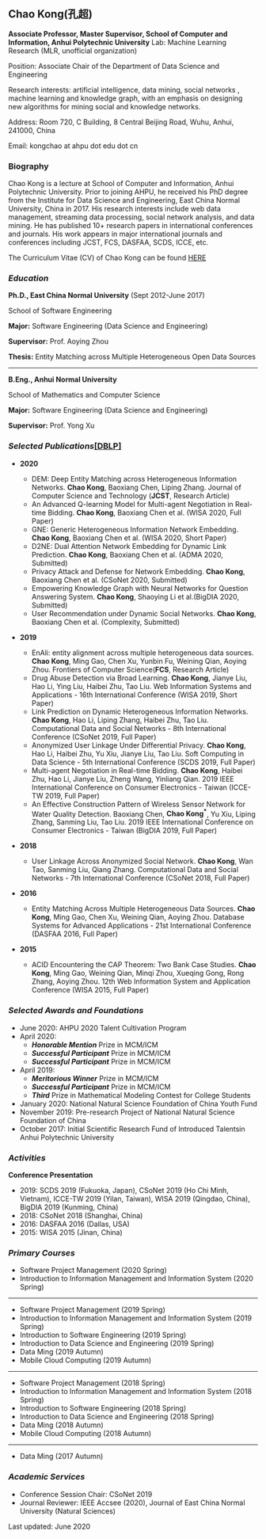 ## Chao Kong(孔超)
**Associate Professor, Master Supervisor, School of Computer and Information, Anhui Polytechnic University**
Lab: Machine Learning Research (MLR, unofficial organization)

Position: Associate Chair of the Department of Data Science and Engineering

Research interests: artificial intelligence, data mining, social networks , machine learning and knowledge graph, with an emphasis on designing new algorithms for mining social and knowledge networks.

Address: Room 720, C Building, 8 Central Beijing Road, Wuhu, Anhui, 241000, China

Email: kongchao at ahpu dot edu dot cn

### Biography
Chao Kong is a lecture at School of Computer and Information, Anhui Polytechnic University. Prior to joining AHPU, he received his PhD degree from the Institute for Data Science and Engineering, East China Normal University, China in 2017. His research interests include web data management, streaming data processing, social network analysis, and data mining. He has published 10+ research papers in international conferences and journals. His work appears in major international journals and conferences including JCST, FCS, DASFAA, SCDS, ICCE, etc.

The Curriculum Vitae (CV) of Chao Kong can be found [HERE](URL)

### ***Education***
**Ph.D., East China Normal University** (Sept 2012-June 2017)

School of Software Engineering

**Major:** Software Engineering (Data Science and Engineering) 

**Supervisor:** Prof. Aoying Zhou

**Thesis:** Entity Matching across Multiple Heterogeneous Open Data Sources

***

**B.Eng., Anhui Normal University** 

School of Mathematics and Computer Science

**Major:** Software Engineering (Data Science and Engineering) 

**Supervisor:** Prof. Yong Xu

### ***Selected Publications***[\[DBLP\]](https://dblp.org/pers/hd/k/Kong:Chao)

* **2020**
  + DEM: Deep Entity Matching across Heterogeneous Information Networks. **Chao Kong**, Baoxiang Chen, Liping Zhang. Journal of Computer Science and Technology (**JCST**, Research Article)
  + An Advanced Q-learning Model for Multi-agent Negotiation in Real-time Bidding. **Chao Kong**, Baoxiang Chen et al. (WISA 2020, Full Paper)
  + GNE: Generic Heterogeneous Information Network Embedding. **Chao Kong**, Baoxiang Chen et al. (WISA 2020, Short Paper)
  + D2NE: Dual Attention Network Embedding for Dynamic Link Prediction. **Chao Kong**, Baoxiang Chen et al. (ADMA 2020, Submitted)
  + Privacy Attack and Defense for Network Embedding. **Chao Kong**, Baoxiang Chen et al. (CSoNet 2020, Submitted)
  + Empowering Knowledge Graph with Neural Networks for Question Answering System. **Chao Kong**, Shaoying Li et al.(BigDIA 2020, Submitted)
  + User Recommendation under Dynamic Social Networks. **Chao Kong**, Baoxiang Chen et al. (Complexity, Submitted)
  
* **2019**
  + EnAli: entity alignment across multiple heterogeneous data sources. **Chao Kong**, Ming Gao, Chen Xu, Yunbin Fu, Weining Qian, Aoying Zhou. Frontiers of Computer Science(**FCS**, Research Article)
  + Drug Abuse Detection via Broad Learning. **Chao Kong**, Jianye Liu, Hao Li, Ying Liu, Haibei Zhu, Tao Liu. Web Information Systems and Applications - 16th International Conference (WISA 2019, Short Paper)
  + Link Prediction on Dynamic Heterogeneous Information Networks. **Chao Kong**, Hao Li, Liping Zhang, Haibei Zhu, Tao Liu. Computational Data and Social Networks - 8th International Conference (CSoNet 2019, Full Paper)
  + Anonymized User Linkage Under Differential Privacy. **Chao Kong**, Hao Li, Haibei Zhu, Yu Xiu, Jianye Liu, Tao Liu. Soft Computing in Data Science - 5th International Conference (SCDS 2019, Full Paper)
  + Multi-agent Negotiation in Real-time Bidding. **Chao Kong**, Haibei Zhu, Hao Li, Jianye Liu, Zheng Wang, Yinliang Qian. 2019 IEEE International Conference on Consumer Electronics - Taiwan (ICCE-TW 2019, Full Paper)
  + An Effective Construction Pattern of Wireless Sensor Network for Water Quality Detection. Baoxiang Chen, **Chao Kong<sup>*</sup>**, Yu Xiu, Liping Zhang, Sanming Liu, Tao Liu. 2019 IEEE International Conference on Consumer Electronics - Taiwan (BigDIA 2019, Full Paper)
  
* **2018**
  + User Linkage Across Anonymized Social Network. **Chao Kong**, Wan Tao, Sanming Liu, Qiang Zhang. Computational Data and Social Networks - 7th International Conference (CSoNet 2018, Full Paper)

* **2016**
  + Entity Matching Across Multiple Heterogeneous Data Sources. **Chao Kong**, Ming Gao, Chen Xu, Weining Qian, Aoying Zhou. Database Systems for Advanced Applications - 21st International Conference (DASFAA 2016, Full Paper)
  
* **2015**
  + ACID Encountering the CAP Theorem: Two Bank Case Studies. **Chao Kong**, Ming Gao, Weining Qian, Minqi Zhou, Xueqing Gong, Rong Zhang, Aoying Zhou. 12th Web Information System and Application Conference (WISA 2015, Full Paper)
  
### ***Selected Awards and Foundations***
* June 2020: AHPU 2020 Talent Cultivation Program
* April 2020: 
  + ***Honorable Mention*** Prize in MCM/ICM
  + ***Successful Participant*** Prize in MCM/ICM 
  + ***Successful Participant*** Prize in MCM/ICM 
* April 2019: 
  + ***Meritorious Winner*** Prize in MCM/ICM
  + ***Successful Participant*** Prize in MCM/ICM 
  + ***Third*** Prize in Mathematical Modeling Contest for College Students
 * January 2020: National Natural Science Foundation of China Youth Fund 
 * November 2019: Pre-research Project of National Natural Science Foundation of China 
 * October 2017: Initial Scientific Research Fund of Introduced Talentsin Anhui Polytechnic University

### ***Activities***
**Conference Presentation**
* 2019: SCDS 2019 (Fukuoka, Japan), CSoNet 2019 (Ho Chi Minh, Vietnam), ICCE-TW 2019 (Yilan, Taiwan), WISA 2019 (Qingdao, China), BigDIA 2019 (Kunming, China)
* 2018: CSoNet 2018 (Shanghai, China)
* 2016: DASFAA 2016 (Dallas, USA)
* 2015: WISA 2015 (Jinan, China)

### ***Primary Courses***
* Software Project Management (2020 Spring)
* Introduction to Information Management and Information System (2020 Spring)

***

* Software Project Management (2019 Spring)
* Introduction to Information Management and Information System (2019 Spring)
* Introduction to Software Engineering (2019 Spring)
* Introduction to Data Science and Engineering (2019 Spring)
* Data Ming (2019 Autumn)
* Mobile Cloud Computing (2019 Autumn)

***

* Software Project Management (2018 Spring)
* Introduction to Information Management and Information System (2018 Spring)
* Introduction to Software Engineering (2018 Spring)
* Introduction to Data Science and Engineering (2018 Spring)
* Data Ming (2018 Autumn)
* Mobile Cloud Computing (2018 Autumn)

***

* Data Ming (2017 Autumn)

### ***Academic Services***
* Conference Session Chair: CSoNet 2019
* Journal Reviewer: IEEE Accsee (2020), Journal of East China Normal University (Natural Sciences)

Last updated: June 2020


